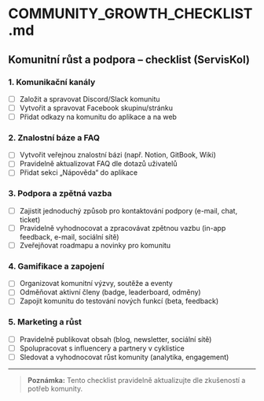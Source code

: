 # COMMUNITY_GROWTH_CHECKLIST.md

## Komunitní růst a podpora – checklist (ServisKol)

### 1. Komunikační kanály
- [ ] Založit a spravovat Discord/Slack komunitu
- [ ] Vytvořit a spravovat Facebook skupinu/stránku
- [ ] Přidat odkazy na komunitu do aplikace a na web

### 2. Znalostní báze a FAQ
- [ ] Vytvořit veřejnou znalostní bázi (např. Notion, GitBook, Wiki)
- [ ] Pravidelně aktualizovat FAQ dle dotazů uživatelů
- [ ] Přidat sekci „Nápověda“ do aplikace

### 3. Podpora a zpětná vazba
- [ ] Zajistit jednoduchý způsob pro kontaktování podpory (e-mail, chat, ticket)
- [ ] Pravidelně vyhodnocovat a zpracovávat zpětnou vazbu (in-app feedback, e-mail, sociální sítě)
- [ ] Zveřejňovat roadmapu a novinky pro komunitu

### 4. Gamifikace a zapojení
- [ ] Organizovat komunitní výzvy, soutěže a eventy
- [ ] Odměňovat aktivní členy (badge, leaderboard, odměny)
- [ ] Zapojit komunitu do testování nových funkcí (beta, feedback)

### 5. Marketing a růst
- [ ] Pravidelně publikovat obsah (blog, newsletter, sociální sítě)
- [ ] Spolupracovat s influencery a partnery v cyklistice
- [ ] Sledovat a vyhodnocovat růst komunity (analytika, engagement)

---
> **Poznámka:** Tento checklist pravidelně aktualizujte dle zkušeností a potřeb komunity.
